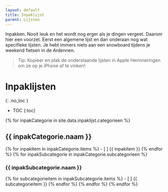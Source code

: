```yaml
---
layout: default
title: Inpaklijst
parent: Lijsten
---
```


Inpakken. Nooit leuk en het wordt nog erger als je dingen vergeet. Daarom hier een voorzet. Eerst een algemene lijst en dan onderaan nog wat specifieke lijsten. Je hebt immers niets aan een snowboard tijdens je weekend fietsen in de Ardennen. 

> Tip: Kopieer en plak de onderstaande lijsten in Apple Herinneringen om ze op je iPhone af te vinken!

# Inpaklijsten

{: .no_toc }

* TOC
{:toc}

{% for inpakCategorie in site.data.inpaklijst.categorieen %}

## {{ inpakCategorie.naam }}

{% for inpakitem in inpakCategorie.items %} - [ ] {{ inpakitem }}
{% endfor %}
{% for inpakSubcategorie in inpakCategorie.subcategorieen %}

### {{ inpakSubcategorie.naam }}

{% for subcategorieitem in inpakSubcategorie.items %} - [ ] {{ subcategorieitem }}
{% endfor %}
{% endfor %}
{% endfor %}
